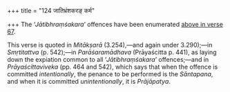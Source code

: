 +++
title = "124 जातिभ्रंशकरङ् कर्म"

+++
The ‘*Jātibhraṃśakara*’ offences have been enumerated [above in verse
67](/hinduism/book/manusmriti-with-the-commentary-of-medhatithi/d/doc201944.html).

This verse is quoted in *Mitākṣarā* (3.254),—and again under 3.290);—in
*Smṛtitattva* (p. 542);—in *Parāśaramādhava* (Prāyaścitta p. 441), as
laying down the expiation common to all ‘*Jātibhraṃśakara*’
offences;—and in *Prāyaścittaviveka* (pp. 464 and 542), which says that
when the offence is committed *intentionally*, the penance to be
performed is the *Sāntapana*, and when it is committed
*unintentionally*, it is *Prājāpatya*.


